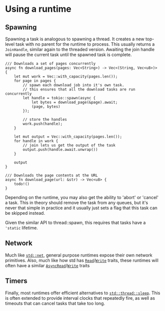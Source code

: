 # Using a runtime

## Spawning

Spawning a task is analogous to spawning a thread. It creates a new top-level task with no parent for the runtime to process.
This usually returns a `JoinHandle`, similar again to the threaded version. Awaiting the join handle will pause the current task until the spawned task is
complete.

```rust,ignore
/// Downloads a set of pages concurrently
async fn download_pages(pages: Vec<String>) -> Vec<(String, Vec<u8>)> {
    let mut work = Vec::with_capacity(pages.len());
    for page in pages {
        // spawn each download job into it's own task.
        // this ensures that all the download tasks are run concurrently
        let handle = tokio::spawn(async {
            let bytes = download_page(&page).await;
            (page, bytes)
        });

        // store the handles
        work.push(handle);
    }

    let mut output = Vec::with_capacity(pages.len());
    for handle in work {
        // join lets us get the output of the task
        output.push(handle.await.unwrap())
    }

    output
}

/// Downloads the page contents at the URL
async fn download_page(url: &str) -> Vec<u8> {
    todo!()
}
```

Depending on the runtime, you may also get the ability to 'abort' or 'cancel' a task. This in theory should remove the task from any queues, but it's never
that simple in practice and it usually just sets a flag that this task can be skipped instead.

Given the similar API to thread::spawn, this requires that tasks have a `'static` lifetime.

## Network

Much like [`std::net`](https://doc.rust-lang.org/std/net/index.html), 
general purpose runtimes expose their own network primitives. 
Also, much like how std has [`Read`](https://doc.rust-lang.org/std/io/trait.Read.html)/[`Write`](https://doc.rust-lang.org/std/io/trait.Write.html) traits,
these runtimes will often have a similar [`AsyncRead`](https://docs.rs/smol/1.2.5/smol/prelude/trait.AsyncRead.html)/[`Write`](https://docs.rs/smol/1.2.5/smol/prelude/trait.AsyncWrite.html) traits

## Timers

Finally, most runtimes offer efficient alternatives to [`std::thread::sleep`](https://doc.rust-lang.org/nightly/std/thread/fn.sleep.html). 
This is often extended to provide interval clocks that repeatedly fire, as well as timeouts that can cancel tasks that take too long.
